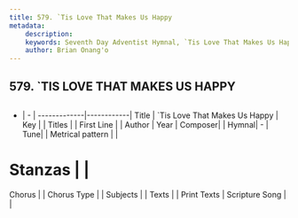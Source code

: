 ```yaml
---
title: 579. `Tis Love That Makes Us Happy
metadata:
    description: 
    keywords: Seventh Day Adventist Hymnal, `Tis Love That Makes Us Happy, , 
    author: Brian Onang'o
---
```



## 579. `TIS LOVE THAT MAKES US HAPPY

```txt

```

- |   -  |
-------------|------------|
Title | `Tis Love That Makes Us Happy |
Key |  |
Titles |  |
First Line |  |
Author | 
Year | 
Composer|  |
Hymnal|  - |
Tune|  |
Metrical pattern | |
# Stanzas |  |
Chorus |  |
Chorus Type |  |
Subjects |  |
Texts |  |
Print Texts | 
Scripture Song |  |
  
